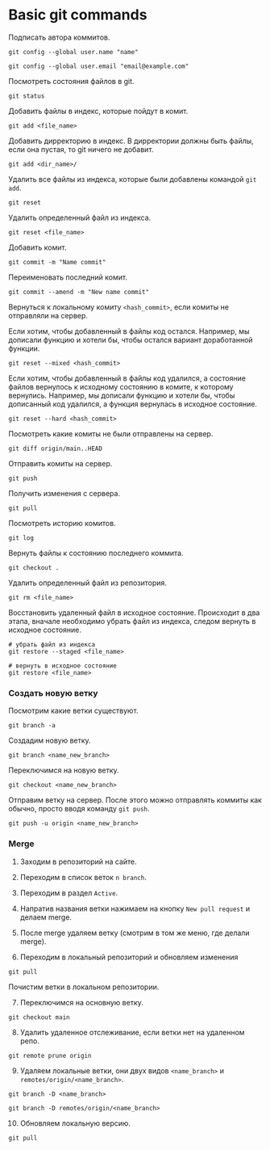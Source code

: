 # Basic git commands

Подписать автора коммитов.

```commandline
git config --global user.name "name"
```

```commandline
git config --global user.email "email@example.com"
```

Посмотреть состояния файлов в git.

```commandline
git status
```

Добавить файлы в индекс, которые пойдут в комит.

```commandline
git add <file_name>
```

Добавить дирректорию в индекс. В дирректории
должны быть файлы, если она пустая, то git ничего не добавит.

```commandline
git add <dir_name>/
```

Удалить все файлы из индекса, которые были добавлены командой `git add`.

```commandline
git reset
```

Удалить определенный файл из индекса.

```commandline
git reset <file_name>
```

Добавить комит.

```commandline
git commit -m "Name commit"
```

Переименовать последний комит.

```commandline
git commit --amend -m "New name commit"
```

Вернуться к локальному комиту `<hash_commit>`, если комиты не отправляли на сервер. 

Если хотим, чтобы добавленный в файлы код остался. Например, мы дописали функцию и хотели бы, чтобы остался вариант доработанной функции.

```commandline
git reset --mixed <hash_commit>
```

Если хотим, чтобы добавленный в файлы код удалился, а состояние файлов вернулось к исходному состоянию в комите, к которому вернулись. Например, мы дописали функцию и хотели бы, чтобы дописанный код удалился, а функция вернулась в исходное состояние. 

```commandline
git reset --hard <hash_commit>
```

Посмотреть какие комиты не были отправлены на сервер.

```commandline
git diff origin/main..HEAD
```

Отправить комиты на сервер.

```commandline
git push
```

Получить изменения с сервера.

```commandline
git pull
```

Посмотреть историю комитов.

```commandline
git log
```

Вернуть файлы к состоянию последнего коммита.

```commandline
git checkout .
```

Удалить определенный файл из репозитория.

```commandline
git rm <file_name>
```

Восстановить удаленный файл в исходное состояние.
Происходит в два этапа, вначале необходимо убрать файл из индекса,
следом вернуть в исходное состояние.

```commandline
# убрать файл из индекса
git restore --staged <file_name>
```

```commandline
# вернуть в исходное состояние
git restore <file_name>
```

### Создать новую ветку

Посмотрим какие ветки существуют.

```commandline
git branch -a
```

Создадим новую ветку.

```commandline
git branch <name_new_branch>
```

Переключимся на новую ветку.

```commandline
git checkout <name_new_branch>
```

Отправим ветку на сервер. После этого можно отправлять коммиты как обычно, просто вводя команду `git push`.

```commandline
git push -u origin <name_new_branch>
```

### Merge

1. Заходим в репозиторий на сайте.

2. Переходим в список веток `n branch`.

3. Переходим в раздел `Active`.

4. Напратив названия ветки нажимаем на кнопку `New pull request` и делаем merge.

5. После merge удаляем ветку (смотрим в том же меню, где делали merge).

6. Переходим в локальный репозиторий и обновляем изменения 

```commandline
git pull
```

Почистим ветки в локальном репозитории.

7. Переключимся на основную ветку.

```commandline
git checkout main
```

8. Удалить удаленное отслеживание, если ветки нет на удаленном репо.

```commandline
git remote prune origin
```

9. Удаляем локальные ветки, они двух видов `<name_branch>` и `remotes/origin/<name_branch>`.

```commandline
git branch -D <name_branch>
```

```commandline
git branch -D remotes/origin/<name_branch>
```

10. Обновляем локальную версию.

```commandline
git pull
```